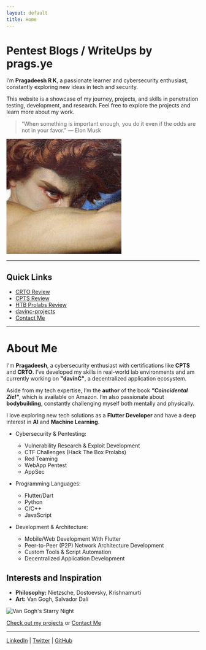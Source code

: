 ```yaml
---
layout: default
title: Home
---
```

# Pentest Blogs / WriteUps by prags.ye
I’m **Pragadeesh R K**, a passionate learner and cybersecurity enthusiast, constantly exploring new ideas in tech and security.

This website is a showcase of my journey, projects, and skills in penetration testing, development, and research. Feel free to explore the projects and learn more about my work.


> “When something is important enough, you do it even if the odds are not in your favor.” — Elon Musk

![prags.ye](/image-300x300.png)


---

## Quick Links

- [CRTO Review](./tools.html)
- [CPTS Review](./CPTSreview.md)
- [HTB Prolabs Review](./tools.html)
- [davinc-projects](./projects.html)
- [Contact Me](./contact.html)

---

# About Me

I'm **Pragadeesh**, a cybersecurity enthusiast with certifications like **CPTS** and **CRTO**. I’ve developed my skills in real-world lab environments and am currently working on **"davinC"**, a decentralized application ecosystem.

Aside from my tech expertise, I’m the **author** of the book _**"Coincidental Ziel"**_, which is available on Amazon. I’m also passionate about **bodybuilding**, constantly challenging myself both mentally and physically.

I love exploring new tech solutions as a **Flutter Developer** and have a deep interest in **AI** and **Machine Learning**.


- Cybersecurity & Pentesting:
  - Vulnerability Research & Exploit Development
  - CTF Challenges (Hack The Box Prolabs)
  - Red Teaming
  - WebApp Pentest
  - AppSec



- Programming Languages:
  - Flutter/Dart
  - Python
  - C/C++
  - JavaScript



- Development & Architecture:
  - Mobile/Web Development With Flutter
  - Peer-to-Peer (P2P) Network Architecture Development
  - Custom Tools & Script Automation
  - Decentralized Application Development


## Interests and Inspiration

- **Philosophy:** Nietzsche, Dostoevsky, Krishnamurti
- **Art:** Van Gogh, Salvador Dalí

![Van Gogh's Starry Night](https://example.com/starry-night.jpg)

[Check out my projects](./projects.html) or [Contact Me](./contact.html)

---

[LinkedIn]((https://www.linkedin.com/in/pragadeesh-rk/)) | [Twitter](https://x.com/@prags_ye) | [GitHub](https://github.com/yourprofile)
